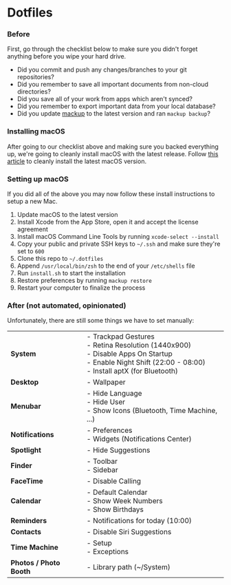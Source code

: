 # Dotfiles

### Before

First, go through the checklist below to make sure you didn't forget anything before you wipe your hard drive.

- Did you commit and push any changes/branches to your git repositories?
- Did you remember to save all important documents from non-cloud directories?
- Did you save all of your work from apps which aren't synced?
- Did you remember to export important data from your local database?
- Did you update [mackup](https://github.com/lra/mackup) to the latest version and ran `mackup backup`?

### Installing macOS

After going to our checklist above and making sure you backed everything up, we're going to cleanly install macOS with the latest release. Follow [this article](https://www.imore.com/how-do-clean-install-macos) to cleanly install the latest macOS version.

### Setting up macOS

If you did all of the above you may now follow these install instructions to setup a new Mac.

1. Update macOS to the latest version
2. Install Xcode from the App Store, open it and accept the license agreement
3. Install macOS Command Line Tools by running `xcode-select --install`
4. Copy your public and private SSH keys to `~/.ssh` and make sure they're set to `600`
5. Clone this repo to `~/.dotfiles`
6. Append `/usr/local/bin/zsh` to the end of your `/etc/shells` file
7. Run `install.sh` to start the installation
8. Restore preferences by running `mackup restore`
9. Restart your computer to finalize the process

### After (not automated, opinionated)

Unfortunately, there are still some things we have to set manually:

<table>
    <tr>
        <td><strong>System</strong></td>
        <td>
            - Trackpad Gestures<br>
            - Retina Resolution (1440x900)<br>
            - Disable Apps On Startup<br>
            - Enable Night Shift (22:00 - 08:00)<br>
            - Install aptX (for Bluetooth)
        </td>
    </tr>
    <tr>
        <td><strong>Desktop</strong></td>
        <td>
            - Wallpaper
        </td>
    </tr>
    <tr>
        <td><strong>Menubar</strong></td>
        <td>
            - Hide Language<br>
            - Hide User<br>
            - Show Icons (Bluetooth, Time Machine, ...)<br>
        </td>
    </tr>
    <tr>
        <td><strong>Notifications</strong></td>
        <td>
            - Preferences<br>
            - Widgets (Notifications Center)
        </td>
    </tr>
    <tr>
        <td><strong>Spotlight</strong></td>
        <td>
            - Hide Suggestions
        </td>
    </tr>
    <tr>
        <td><strong>Finder</strong></td>
        <td>
            - Toolbar<br>
            - Sidebar
        </td>
    </tr>
    <tr>
        <td><strong>FaceTime</strong></td>
        <td>
            - Disable Calling
        </td>
    </tr>
    <tr>
        <td><strong>Calendar</strong></td>
        <td>
            - Default Calendar<br>
            - Show Week Numbers<br>
            - Show Birthdays
        </td>
    </tr>
    <tr>
        <td><strong>Reminders</strong></td>
        <td>
            - Notifications for today (10:00)
        </td>
    </tr>
    <tr>
        <td><strong>Contacts</strong></td>
        <td>
            - Disable Siri Suggestions
        </td>
    </tr>
    <tr>
        <td><strong>Time Machine</strong></td>
        <td>
            - Setup<br>
            - Exceptions
        </td>
    </tr>
    <tr>
        <td><strong>Photos / Photo Booth</strong></td>
        <td>
            - Library path (~/System)<br>
        </td>
    </tr>
</table>
